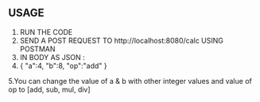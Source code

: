 USAGE
-----
1. RUN THE CODE
2. SEND A POST REQUEST TO http://localhost:8080/calc USING POSTMAN
3. IN BODY AS JSON :  
4.  {
    "a":4,
    "b":8,
    "op":"add"
   }

5.You can change the value of a & b with other integer values and value of op to [add, sub, mul, div]
